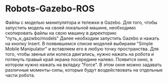 # Robots-Gazebo-ROS
Файлы с моделью манипулятора и тележки в Gazebo.
Для того, чтобы запустить модель на своей локальной машине, необходимо
скопировать файлы на свою машину в директорию "путь_к_gazwbo/models"
Далее необходим запустить Gazebo и нажать на кнопку  Insert.
В появившемся списке моделей выбираем "Simple Mobile Manipulator" и
вставляем его в любую точку пространства.
Для того, чтобы звенья или колеса двигались, нужно нажать на робота и потянуть правый край 
экрана посередине налево. Появится окно, в котором нужно нажать на вкладку "Force".
В этом окне можно задавать различные моменты-силы, которые будут воздействовать на отдельные
части робота.
